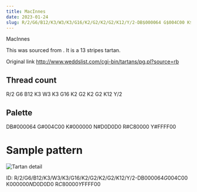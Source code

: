 ```yaml
---
title: MacInnes
date: 2023-01-24
slug: R/2/G6/B12/K3/W3/K3/G16/K2/G2/K2/G2/K12/Y/2-DB$000064 G$004C00 K$000000 N$D0D0D0 R$C80000 Y$FFFF00
---
```

MacInnes

This was sourced from <no value>.  It is a 13 stripes tartan.

Original link http://www.weddslist.com/cgi-bin/tartans/pg.pl?source=rb

## Thread count
R/2 G6 B12 K3 W3 K3 G16 K2 G2 K2 G2 K12 Y/2

## Palette
DB#000064 G#004C00 K#000000 N#D0D0D0 R#C80000 Y#FFFF00

# Sample pattern

![Tartan detail](tartan.png "R/2 G6 B12 K3 W3 K3 G16 K2 G2 K2 G2 K12 Y/2 tartan")

ID: R/2/G6/B12/K3/W3/K3/G16/K2/G2/K2/G2/K12/Y/2-DB$000064 G$004C00 K$000000 N$D0D0D0 R$C80000 Y$FFFF00